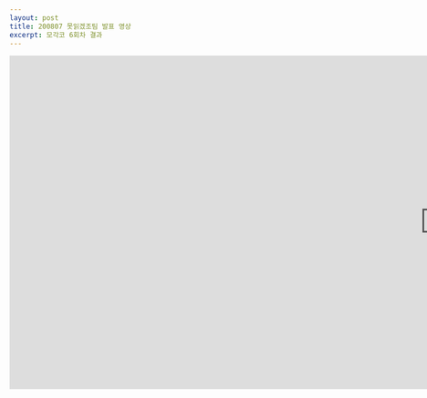 ```yaml
---
layout: post
title: 200807 못읽겠조팀 발표 영상
excerpt: 모각코 6회차 결과
---
```

<iframe width="1519" height="586" src="https://www.youtube.com/embed/mkP9TjXI_eg" frameborder="0" allow="accelerometer; autoplay; encrypted-media; gyroscope; picture-in-picture" allowfullscreen></iframe>
